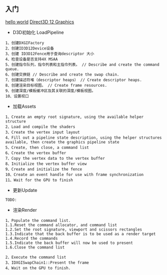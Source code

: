 ## 入门 
[hello world](https://docs.microsoft.com/en-us/windows/win32/direct3d12/creating-a-basic-direct3d-12-component#update)
[Direct3D 12 Graphics](https://docs.microsoft.com/en-us/windows/win32/direct3d12/direct3d-12-graphics)

- D3D初始化 LoadPipeline
```
1、创建DXGIFactory
2、创建ID3D12Device设备
3、创建 ID3D12Fence用于查询descriptor 大小
4、检查设备是否支持4X MSAA
5、创建指令队列，指令列表和主指令列表。 // Describe and create the command queue.
6、创建交换链 // Describe and create the swap chain.
7、创建描述符堆（descriptor heaps） // Create descriptor heaps.
8、创建渲染目标视图。 // Create frame resources.
9、创建深度/模板缓冲区及其关联的深度/模板视图。
10、设置视口
```

- 加载Assets
```
1、Create an empty root signature, using the available helper structure
2、Load and compile the shaders
3、Create the vertex input layout
4、Fill out a pipeline state description, using the helper structures available, then create the graphics pipeline state
5、Create, then close, a command list
6、Create the vertex buffer
7、Copy the vertex data to the vertex buffer
8、Initialize the vertex buffer view
9、Create and initialize the fence
10、Create an event handle for use with frame synchronization
11、Wait for the GPU to finish
```

- 更新Update
```
TODO:
```

- 渲染Render
```
1、Populate the command list.
1.1.Reset the command allocator, and command list
1.2.Set the root signature, viewport and scissors rectangles
1.3.Indicate that the back buffer is to be used as a render target
1.4.Record the commands
1.5.Indicate the back buffer will now be used to present
1.6.Close the command list

2、Execute the command list
3、IDXGISwapChain1::Present the frame
4、Wait on the GPU to finish.

```













